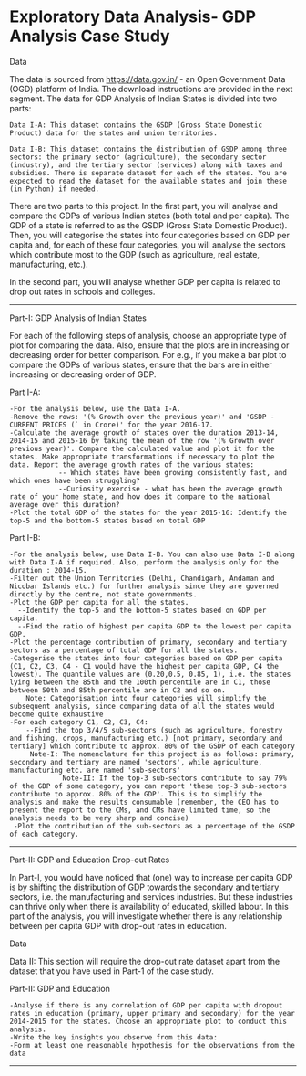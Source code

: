 # Exploratory Data Analysis- GDP Analysis Case Study

Data

The data is sourced from https://data.gov.in/ - an Open Government Data (OGD) platform of India. The download instructions are provided in the next segment. The data for GDP Analysis of Indian States is divided into two parts:

    Data I-A: This dataset contains the GSDP (Gross State Domestic Product) data for the states and union territories.

    Data I-B: This dataset contains the distribution of GSDP among three sectors: the primary sector (agriculture), the secondary sector (industry), and the tertiary sector (services) along with taxes and subsidies. There is separate dataset for each of the states. You are expected to read the dataset for the available states and join these (in Python) if needed.

 

There are two parts to this project. In the first part, you will analyse and compare the GDPs of various Indian states (both total and per capita). The GDP of a state is referred to as the GSDP (Gross State Domestic Product). Then, you will categorise the states into four categories based on GDP per capita and, for each of these four categories, you will analyse the sectors which contribute most to the GDP (such as agriculture, real estate, manufacturing, etc.).

 

In the second part, you will analyse whether GDP per capita is related to drop out rates in schools and colleges.

 *****************************************************************************************************************************************************************************
 
Part-I: GDP Analysis of Indian States

For each of the following steps of analysis, choose an appropriate type of plot for comparing the data. Also, ensure that the plots are in increasing or decreasing order for better comparison. For e.g., if you make a bar plot to compare the GDPs of various states, ensure that the bars are in either increasing or decreasing order of GDP.

 

Part I-A:


   	-For the analysis below, use the Data I-A.
   	-Remove the rows: '(% Growth over the previous year)' and 'GSDP - CURRENT PRICES (` in Crore)' for the year 2016-17.
   	-Calculate the average growth of states over the duration 2013-14, 2014-15 and 2015-16 by taking the mean of the row '(% Growth over previous year)'. Compare the calculated value and plot it for the states. Make appropriate transformations if necessary to plot the data. Report the average growth rates of the various states:
				-- Which states have been growing consistently fast, and which ones have been struggling?
				--Curiosity exercise - what has been the average growth rate of your home state, and how does it compare to the national average over this duration?
   	-Plot the total GDP of the states for the year 2015-16: Identify the top-5 and the bottom-5 states based on total GDP

 

Part I-B:

    -For the analysis below, use Data I-B. You can also use Data I-B along with Data I-A if required. Also, perform the analysis only for the duration : 2014-15. 
    -Filter out the Union Territories (Delhi, Chandigarh, Andaman and Nicobar Islands etc.) for further analysis since they are governed directly by the centre, not state governments.
    -Plot the GDP per capita for all the states.
      --Identify the top-5 and the bottom-5 states based on GDP per capita.
      --Find the ratio of highest per capita GDP to the lowest per capita GDP.
    -Plot the percentage contribution of primary, secondary and tertiary sectors as a percentage of total GDP for all the states.
    -Categorise the states into four categories based on GDP per capita (C1, C2, C3, C4 - C1 would have the highest per capita GDP, C4 the lowest). The quantile values are (0.20,0.5, 0.85, 1), i.e. the states lying between the 85th and the 100th percentile are in C1, those between 50th and 85th percentile are in C2 and so on.
        Note: Categorisation into four categories will simplify the subsequent analysis, since comparing data of all the states would become quite exhaustive
    -For each category C1, C2, C3, C4:
   		--Find the top 3/4/5 sub-sectors (such as agriculture, forestry and fishing, crops, manufacturing etc.) [not primary, secondary and tertiary] which contribute to approx. 80% of the GSDP of each category
         Note-I: The nomenclature for this project is as follows: primary, secondary and tertiary are named 'sectors', while agriculture, manufacturing etc. are named 'sub-sectors'
				 Note-II: If the top-3 sub-sectors contribute to say 79% of the GDP of some category, you can report 'these top-3 sub-sectors contribute to approx. 80% of the GDP'. This is to simplify the analysis and make the results consumable (remember, the CEO has to present the report to the CMs, and CMs have limited time, so the analysis needs to be very sharp and concise)
     -Plot the contribution of the sub-sectors as a percentage of the GSDP of each category.  

*****************************************************************************************************************************************************************************

 Part-II: GDP and Education Drop-out Rates

In Part-I, you would have noticed that (one) way to increase per capita GDP is by shifting the distribution of GDP towards the secondary and tertiary sectors, i.e. the manufacturing and services industries. But these industries can thrive only when there is availability of educated, skilled labour.
In this part of the analysis, you will investigate whether there is any relationship between per capita GDP with drop-out rates in education.

Data

Data II: This section will require the drop-out rate dataset apart from the dataset that you have used in Part-1 of the case study.  

Part-II: GDP and Education

    -Analyse if there is any correlation of GDP per capita with dropout rates in education (primary, upper primary and secondary) for the year 2014-2015 for the states. Choose an appropriate plot to conduct this analysis.
    -Write the key insights you observe from this data:
    -Form at least one reasonable hypothesis for the observations from the data	
		
		
		
****************************************************************************************************************************************************************************
